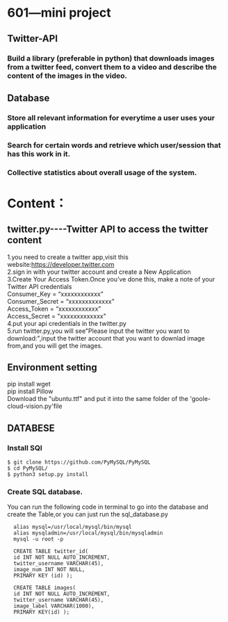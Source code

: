 # 601—mini project
## Twitter-API
### Build a library (preferable in python) that downloads images from a twitter feed, convert them to a video and describe the content of the images in the video.
## Database
### Store all relevant information for everytime a user uses your application
### Search for certain words and retrieve which user/session that has this work in it. 
### Collective statistics about overall usage of the system. 


# Content：

## twitter.py----Twitter API to access the twitter content  
1.you need to create a twitter app,visit this website:https://developer.twitter.com  
2.sign in with your twitter account and create a New Application  
3.Create Your Access Token.Once you’ve done this, make a note of your Twitter API credentials  
Consumer_Key = “xxxxxxxxxxxx”   
Consumer_Secret  = “xxxxxxxxxxxxx”  
Access_Token  = “xxxxxxxxxxxx”  
Access_Secret = "xxxxxxxxxxxxx"  
4.put your api credentials in the twitter.py  
5.run twitter.py,you will see"Please input the twitter you want to download:",input the twitter account that you want to downlad image from,and you will get the images.

## 

## Environment setting  
  pip install wget  
  pip install Pillow  
  Download the "ubuntu.ttf" and put it into the same folder of the 'goole-cloud-vision.py'file

## DATABESE
### Install SQl
```
$ git clone https://github.com/PyMySQL/PyMySQL
$ cd PyMySQL/
$ python3 setup.py install
```

### Create SQL database. 
  You can run the following code in terminal to go into the database and create the Table,or you can just run the sql_database.py
```
  alias mysql=/usr/local/mysql/bin/mysql
  alias mysqladmin=/usr/local/mysql/bin/mysqladmin
  mysql -u root -p
```
```
  CREATE TABLE twitter_id(   
  id INT NOT NULL AUTO_INCREMENT,  
  twitter_username VARCHAR(45),  
  image_num INT NOT NULL,  
  PRIMARY KEY (id) ); 
```
```
  CREATE TABLE images(   
  id INT NOT NULL AUTO_INCREMENT,  
  twitter_username VARCHAR(45),  
  image_label VARCHAR(1000),   
  PRIMARY KEY(id) );
```
